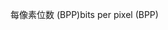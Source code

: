 <span data-ttu-id="b0770-101">每像素位数 (BPP)</span><span class="sxs-lookup"><span data-stu-id="b0770-101">bits per pixel (BPP)</span></span>